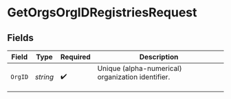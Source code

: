 # GetOrgsOrgIDRegistriesRequest


## Fields

| Field                                               | Type                                                | Required                                            | Description                                         |
| --------------------------------------------------- | --------------------------------------------------- | --------------------------------------------------- | --------------------------------------------------- |
| `OrgID`                                             | *string*                                            | :heavy_check_mark:                                  | Unique (alpha-numerical) organization identifier.<br/><br/> |